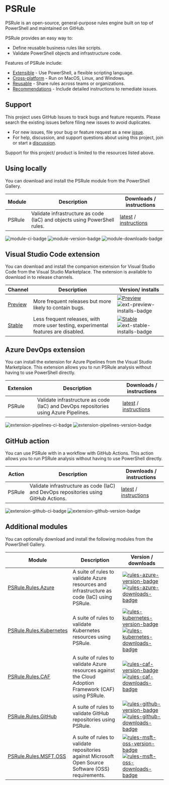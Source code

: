 # PSRule

PSRule is an open-source, general-purpose rules engine built on top of PowerShell and maintained on GitHub.

PSRule provides an easy way to:

- Define reusable business rules like scripts.
- Validate PowerShell objects and infrastructure code.

Features of PSRule include:

- [Extensible](features.md#extensible) - Use PowerShell, a flexible scripting language.
- [Cross-platform](features.md#cross-platform) - Run on MacOS, Linux, and Windows.
- [Reusable](features.md#reusable) - Share rules across teams or organizations.
- [Recommendations](features.md#recommendations) - Include detailed instructions to remediate issues.

## Support

This project uses GitHub Issues to track bugs and feature requests.
Please search the existing issues before filing new issues to avoid duplicates.

- For new issues, file your bug or feature request as a new [issue].
- For help, discussion, and support questions about using this project, join or start a [discussion].

Support for this project/ product is limited to the resources listed above.

## Using locally

You can download and install the PSRule module from the PowerShell Gallery.

Module | Description | Downloads / instructions
------ | ----------- | ------------------------
PSRule | Validate infrastructure as code (IaC) and objects using PowerShell rules. | [latest][module] / [instructions][install]

![module-ci-badge] ![module-version-badge] ![module-downloads-badge]

## Visual Studio Code extension

You can download and install the companion extension for Visual Studio Code from the Visual Studio Marketplace.
The extension is available to download in to release channels.

Channel | Description | Version/ installs
------- | ----------- | ---
[Preview][ext-preview] | More frequent releases but more likely to contain bugs. | [![Preview][ext-preview-version-badge]][ext-preview] ![ext-preview-installs-badge]
[Stable][ext-stable] | Less frequent releases, with more user testing, experimental features are disabled. | [![Stable][ext-stable-version-badge]][ext-stable] ![ext-stable-installs-badge]

## Azure DevOps extension

You can install the extension for Azure Pipelines from the Visual Studio Marketplace.
This extension allows you to run PSRule analysis without having to use PowerShell directly.

Extension | Description | Downloads / instructions
--------- | ----------- | ------------------------
PSRule    | Validate infrastructure as code (IaC) and DevOps repositories using Azure Pipelines. | [latest][extension-pipelines] / [instructions][install]

![extension-pipelines-ci-badge] ![extension-pipelines-version-badge]

## GitHub action

You can use PSRule with in a workflow with GitHub Actions.
This action allows you to run PSRule analysis without having to use PowerShell directly.

Action | Description | Downloads / instructions
------ | ----------- | ------------------------
PSRule | Validate infrastructure as code (IaC) and DevOps repositories using GitHub Actions. | [latest][extension-github] / [instructions][install]

![extension-github-ci-badge] ![extension-github-version-badge]

## Additional modules

You can optionally download and install the following modules from the PowerShell Gallery.

Module                    | Description | Version / downloads
------                    | ----------- | -------------------
[PSRule.Rules.Azure]      | A suite of rules to validate Azure resources and infrastructure as code (IaC) using PSRule. | [![rules-azure-version-badge]][rules-azure-version-module] [![rules-azure-downloads-badge]][rules-azure-version-module]
[PSRule.Rules.Kubernetes] | A suite of rules to validate Kubernetes resources using PSRule. | [![rules-kubernetes-version-badge]][rules-kubernetes-version-module] [![rules-kubernetes-downloads-badge]][rules-kubernetes-version-module]
[PSRule.Rules.CAF]        | A suite of rules to validate Azure resources against the Cloud Adoption Framework (CAF) using PSRule. | [![rules-caf-version-badge]][rules-caf-version-module] [![rules-caf-downloads-badge]][rules-caf-version-module]
[PSRule.Rules.GitHub]     | A suite of rules to validate GitHub repositories using PSRule. | [![rules-github-version-badge]][rules-github-version-module] [![rules-github-downloads-badge]][rules-github-version-module]
[PSRule.Rules.MSFT.OSS]   | A suite of rules to validate repositories against Microsoft Open Source Software (OSS) requirements. | [![rules-msft-oss-version-badge]][rules-msft-oss-version-module] [![rules-msft-oss-downloads-badge]][rules-msft-oss-version-module]

[issue]: https://github.com/Microsoft/PSRule/issues
[discussion]: https://github.com/microsoft/PSRule/discussions
[install]: install-instructions.md
[module]: https://www.powershellgallery.com/packages/PSRule
[module-ci-badge]: https://dev.azure.com/bewhite/PSRule/_apis/build/status/PSRule-CI?branchName=main
[module-version-badge]: https://img.shields.io/powershellgallery/v/PSRule.svg?label=PowerShell%20Gallery&color=brightgreen
[module-downloads-badge]: https://img.shields.io/powershellgallery/dt/PSRule.svg?color=brightgreen
[ext-preview]: https://marketplace.visualstudio.com/items?itemName=bewhite.psrule-vscode-preview
[ext-preview-version-badge]: https://vsmarketplacebadge.apphb.com/version/bewhite.psrule-vscode-preview.svg
[ext-preview-installs-badge]: https://vsmarketplacebadge.apphb.com/installs-short/bewhite.psrule-vscode-preview.svg
[ext-stable]: https://marketplace.visualstudio.com/items?itemName=bewhite.psrule-vscode
[ext-stable-version-badge]: https://vsmarketplacebadge.apphb.com/version/bewhite.psrule-vscode.svg
[ext-stable-installs-badge]: https://vsmarketplacebadge.apphb.com/installs-short/bewhite.psrule-vscode.svg
[extension-pipelines]: https://marketplace.visualstudio.com/items?itemName=bewhite.ps-rule
[extension-pipelines-ci-badge]: https://dev.azure.com/bewhite/PSRule-pipelines/_apis/build/status/PSRule-pipelines-CI?branchName=main
[extension-pipelines-version-badge]: https://vsmarketplacebadge.apphb.com/version/bewhite.ps-rule.svg
[extension-github]: https://github.com/marketplace/actions/psrule
[extension-github-ci-badge]: https://img.shields.io/github/workflow/status/microsoft/ps-rule/Build?label=GitHub%20Actions&color=brightgreen
[extension-github-version-badge]: https://img.shields.io/github/v/release/microsoft/ps-rule?sort=semver&label=release&color=brightgreen
[rules-azure-version-badge]: https://img.shields.io/powershellgallery/v/PSRule.Rules.Azure.svg?label=PowerShell%20Gallery&color=brightgreen
[rules-azure-downloads-badge]: https://img.shields.io/powershellgallery/dt/PSRule.Rules.Azure.svg?color=brightgreen
[rules-azure-version-module]: https://www.powershellgallery.com/packages/PSRule.Rules.Azure
[rules-kubernetes-version-badge]: https://img.shields.io/powershellgallery/v/PSRule.Rules.Kubernetes.svg?label=PowerShell%20Gallery&color=brightgreen
[rules-kubernetes-downloads-badge]: https://img.shields.io/powershellgallery/dt/PSRule.Rules.Kubernetes.svg?color=brightgreen
[rules-kubernetes-version-module]: https://www.powershellgallery.com/packages/PSRule.Rules.Kubernetes
[rules-caf-version-badge]: https://img.shields.io/powershellgallery/v/PSRule.Rules.CAF.svg?label=PowerShell%20Gallery&color=brightgreen
[rules-caf-downloads-badge]: https://img.shields.io/powershellgallery/dt/PSRule.Rules.CAF.svg?color=brightgreen
[rules-caf-version-module]: https://www.powershellgallery.com/packages/PSRule.Rules.CAF
[rules-github-version-badge]: https://img.shields.io/powershellgallery/v/PSRule.Rules.GitHub.svg?label=PowerShell%20Gallery&color=brightgreen
[rules-github-downloads-badge]: https://img.shields.io/powershellgallery/dt/PSRule.Rules.GitHub.svg?color=brightgreen
[rules-github-version-module]: https://www.powershellgallery.com/packages/PSRule.Rules.GitHub
[rules-msft-oss-version-badge]: https://img.shields.io/powershellgallery/v/PSRule.Rules.MSFT.OSS.svg?label=PowerShell%20Gallery&color=brightgreen
[rules-msft-oss-downloads-badge]: https://img.shields.io/powershellgallery/dt/PSRule.Rules.MSFT.OSS.svg?color=brightgreen
[rules-msft-oss-version-module]: https://www.powershellgallery.com/packages/PSRule.Rules.MSFT.OSS
[PSRule.Rules.Azure]: https://github.com/microsoft/PSRule.Rules.Azure
[PSRule.Rules.Kubernetes]: https://github.com/microsoft/PSRule.Rules.Kubernetes
[PSRule.Rules.CAF]: https://github.com/microsoft/PSRule.Rules.CAF
[PSRule.Rules.GitHub]: https://github.com/microsoft/PSRule.Rules.GitHub
[PSRule.Rules.MSFT.OSS]: https://github.com/microsoft/PSRule.Rules.MSFT.OSS
